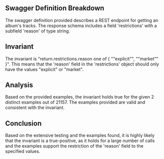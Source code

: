 ## Swagger Definition Breakdown
The swagger definition provided describes a REST endpoint for getting an album's tracks. The response schema includes a field 'restrictions' with a subfield 'reason' of type string.

## Invariant
The invariant is "return.restrictions.reason one of { ""explicit"", ""market"" }". This means that the 'reason' field in the 'restrictions' object should only have the values "explicit" or "market".

## Analysis
Based on the provided examples, the invariant holds true for the given 2 distinct examples out of 21157. The examples provided are valid and consistent with the invariant.

## Conclusion
Based on the extensive testing and the examples found, it is highly likely that the invariant is a true-positive, as it holds for a large number of calls and the examples support the restriction of the 'reason' field to the specified values.
